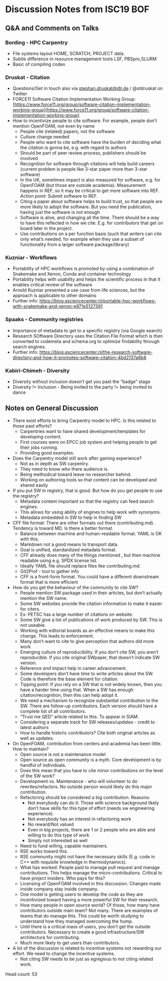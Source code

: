 # Discussion Notes from ISC19 BOF

## **Q&A and Comments on Talks**

### Bording - HPC Carpentry
*   File systems layout HOME, SCRATCH, PROJECT data.
*   Subtle difference in resource management tools LSF, PBSpro,SLURM
*   Basic of compiling codes

### Druskat - Citation
*   Questions/Get in touch also via [stephan.druskat@dlr.de](mailto:stephan.druskat@dlr.de) / @stdruskat on Twitter
*   FORCE11 Software Citation Implementation Working Group: [https://www.force11.org/group/software-citation-implementation-working-group](https://www.force11.org/group/software-citation-implementation-working-group) 
*   How to incentivize people to cite software. For example, people don’t mention OpenFOAM, not even by name
    *   People cite (related) papers, not the software
    *   Culture change needed
    *   People who want to cite software have the burden of deciding what the citation is gonna be, e.g. with regard to authors
    *   Should be part of peer review process, publishers should be involved
    *   Recognition for software through citations will help build careers (current problem is people like 3-star paper more than 3-star software)
    *   In the UK, sometimes impact is also measured for software, e.g. for OpenFOAM (but those are outside academia). Measurement happens in REF, so it may be critical to get more software into REF. _Action point:_ Submit software to REF.
    *   Citing a paper about software helps to build trust, so that people are more likely to adopt the software. But you need the publication, having just the software is not enough
    *   Software is alive, and changing all the time. There should be a way to have this reflected in how we cite. E.g. for contributors that get on board later in the project.
    *   Use contributions on a per function basis (such that writers can cite only what’s needed, for example when they use a subset of functionality from a larger software package/library)  

### Kuzniar - Workflows
*   Portability of HPC workflows is promoted by using a combination of Snakemake and Xenon, Conda and container technology
*   Portability helps with usability and helps the scientific process in that it enables critical review of the software
*   Arnold Kuzniar presented a use case from life sciences, but the approach is applicable to other domains 
*   Further info: https://blog.esciencecenter.nl/portable-hpc-workflows-with-snakemake-and-xenon-e971e5127391

### Spaaks - Community registries
*   Importance of metadata to get to a specific registry (via Google search)
*   Research SOftware Directory uses the Citation File Format which is then converted to codemeta and schema.org to optimize findability through search engines.
*   Further info: https://blog.esciencecenter.nl/the-research-software-directory-and-how-it-promotes-software-citation-4bd2137a6b8

### Kabiri-Chimeh - Diversity
*   Diversity without inclusion doesn’t get you past the “badge” stage
*   Diversity != Inclusion - Being invited to the party != being invited to dance

## Notes on General Discussion
*   There exist efforts to bring Carpentry model to HPC.  Is this related to those past efforts?
    *   Carpentries want to have shared development/templates for developing content.
    *   First courses were on EPCC job system and helping people to get their jobs running.
    *   Providing good examples.
*   Does the Carpentry model still work after gaining experience?
    *   Not as in depth as SW carpentry.
    *   They need to know who there audience is.
    *   Being methodical toward leave no researcher behind.
    *   Working on authoring tools so that content can be developed and shared easily
*   If you put SW in registry, that is good.  But how do you get people to use the registry?
    *   Metadata content important so that the registry can feed search engines.
    *   This allows for using ability of engines to help work with synonyms.
    *   Metadata embedded in SW to help in finding SW
*   CFF file format:  There are other formats out there (contributing.md).  Tendency is toward MD.  Is there a better format.
    *   Balance between machine and human-readable format.  YAML is OK with this.
    *   Markdown not a good means to transport data.
    *   Goal is unified, standardized metadata format.
    *   CFF already does many of the things mentioned , but then machine readable using e.g. SPDX license list. 
    *   Ideally YAML file should replace files like contributing.md.
    *   Git2Prof - tool to gather info
    *   CFF is a front-form format.  You could have a different downstream format that is more efficient
*   How do you get the behaviour of the community to cite SW?
    *   People mention SW package used in their articles, but don’t actually mention the SW name.
    *   Some SW websites provide the citation information to make it easier for citers.
    *   Ex: PETSC has a large number of citations on website.
    *   Some SW give a list of publications of work produced by SW.  This is not useable.
    *   Working with editorial boards as an effective means to make this change.  This leads to enforcement.
    *   Many don’t want to cite to give perception that authors did more work
    *   Emerging culture of reproducibility.  If you don’t cite SW, you aren’t reproducible.  If you cite original SWpaper, that doesn’t indicate SW version.
    *   Reference *and* impact help in career advancement.
    *   Some developers don’t have time to write articles about the SW.  Code is therefore the base element for citation.
    *   Tipping point: If you rely on a SW that is not widely known, then you have a harder time using that.  When a SW has enough citation/recognition, then this can help adopt it.
    *   We need a mechanism to recognize substantial contribution to the SW.  There are follow-up contributors.  Each version should have a complete list of all contributors.
    *   “Trust me QED” article related to this.  To appear in SIAM.
    *   Considering a separate track for SW releases/updates - credit to latest authors
    *   How to handle historic contributors?   Cite both original articles as well as updates.
*   On OpenFOAM, contribution from centers and academia has been little. How to maintain?
    *   Open source is not a maintenance model
    *   Open source as open community is a myth.  Core development is by handful of individuals.
    *   Does this mean that you have to cite minor contributions on the level of the SW work?
    *   Development vs. Maintenance - who will volunteer to do rewrites/refactors.   No outside person would likely do this major contribution.
    *   Refactoring should be considered a big contribution. Reasons: 
        *   Not everybody can do it: Those with science background likely don’t have skills for this type of effort (needs sw engineering experience).
        *   Not everybody has an interest in refactoring work
        *   No reward/Not valued
        *   Even in big projects, there are 1 or 2 people who are able and willing to do this type of work
        *   Simply not interested as well
    *   Need to fund willing, capable maintainers.
    *   RSE works toward this.
    *   RSE community might not have the necessary skills (E.g. code in C++ with requisite knowledge in thermodynamics).
    *   What has worked: People paid to manage pull request and manage contributions.  This helps manage the micro-contributions.  Critical to have project insiders.  Who pays for this?
    *   Licensing of OpenFOAM involved in this discussion.  Changes made inside company stay inside company.
    *   One model is getting users to develop the code as they are incentivized toward having a more powerful SW for their research.
    *   How many people in open source world?  Of those, how many have contributors outside main team?  Not many.  There are examples of teams that do manage this.  This could be worth studying to understand how they managed overcoming the hump.
    *   Until there is a critical mass of users, you don’t get the outside contributors.  Necessary to create a good infrastructure/SW architecture for contributing.
    *   Much more likely to get users than contributors.
*   A lot of the discussion is related to incentive systems not rewarding our effort.  We need to change the incentive systems.
    *   Not citing SW needs to be just as egregious to not citing related work.

Head count: 53
